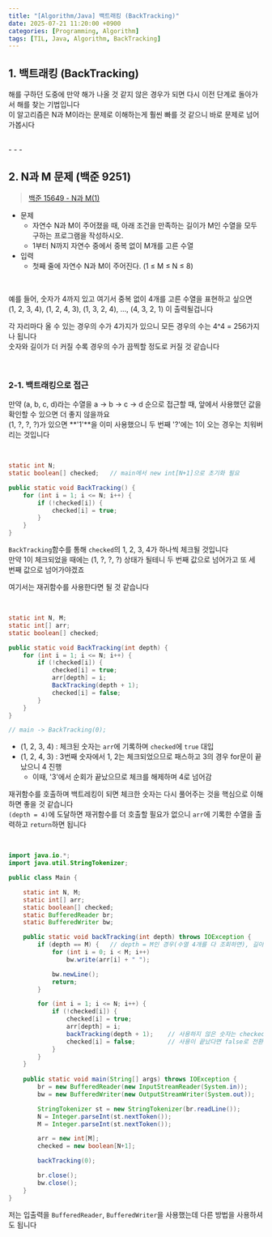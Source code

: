 ```yaml
---
title: "[Algorithm/Java] 백트래킹 (BackTracking)"
date: 2025-07-21 11:20:00 +0900
categories: [Programming, Algorithm]
tags: [TIL, Java, Algorithm, BackTracking]
---
```


## 1. 백트래킹 (BackTracking)   

해를 구하던 도중에 만약 해가 나올 것 같지 않은 경우가 되면 다시 이전 단계로 돌아가서 해를 찾는 기법입니다   
이 알고리즘은 N과 M이라는 문제로 이해하는게 훨씬 빠를 것 같으니 바로 문제로 넘어가봅시다   


<br>
- - -
    
## 2. N과 M 문제 (백준 9251)

> [백준 15649 - N과 M(1)](https://www.acmicpc.net/problem/15649)   

- 문제
    - 자연수 N과 M이 주어졌을 때, 아래 조건을 만족하는 길이가 M인 수열을 모두 구하는 프로그램을 작성하시오.   
    - 1부터 N까지 자연수 중에서 중복 없이 M개를 고른 수열   
- 입력
    - 첫째 줄에 자연수 N과 M이 주어진다. (1 ≤ M ≤ N ≤ 8)   

<br>

예를 들어, 숫자가 4까지 있고 여기서 중복 없이 4개를 고른 수열을 표현하고 싶으면   
(1, 2, 3, 4), (1, 2, 4, 3), (1, 3, 2, 4), ..., (4, 3, 2, 1) 이 출력될겁니다   
   
각 자리마다 올 수 있는 경우의 수가 4가지가 있으니 모든 경우의 수는 4^4 = 256가지나 됩니다   
숫자와 길이가 더 커질 수록 경우의 수가 끔찍할 정도로 커질 것 같습니다   

<br>

### 2-1. 백트래킹으로 접근

만약 (a, b, c, d)라는 수열을 a -> b -> c -> d 순으로 접근할 때, 앞에서 사용했던 값을 확인할 수 있으면 더 좋지 않을까요   
(1, ?, ?, ?)가 있으면 **'1'**을 이미 사용했으니 두 번째 '?'에는 1이 오는 경우는 치워버리는 것입니다   

<br>

```java
static int N;
static boolean[] checked;   // main에서 new int[N+1]으로 초기화 필요

public static void BackTracking() {
    for (int i = 1; i <= N; i++) {
        if (!checked[i]) {
            checked[i] = true;
        }
    }
}
```
`BackTracking`함수를 통해 `checked`의 1, 2, 3, 4가 하나씩 체크될 것입니다   
만약 1이 체크되었을 때에는 (1, ?, ?, ?) 상태가 될테니 두 번째 값으로 넘어가고 또 세 번째 값으로 넘어가야겠죠   
   
여기서는 재귀함수를 사용한다면 될 것 같습니다   

<br>

```java
static int N, M;
static int[] arr;
static boolean[] checked;

public static void BackTracking(int depth) {
    for (int i = 1; i <= N; i++) {
        if (!checked[i]) {
            checked[i] = true;
            arr[depth] = i;
            BackTracking(depth + 1);
            checked[i] = false;
        }
    }
}

// main -> BackTracking(0);
```
- (1, 2, 3, 4) : 체크된 숫자는 `arr`에 기록하며 `checked`에 `true` 대입
- (1, 2, 4, 3) : 3번째 숫자에서 1, 2는 체크되었으므로 패스하고 3의 경우 for문이 끝났으니 4 진행
    - 이때, '3'에서 순회가 끝났으므로 체크를 해제하며 4로 넘어감

재귀함수를 호출하며 백트레킹이 되면 체크한 숫자는 다시 풀어주는 것을 핵심으로 이해하면 좋을 것 같습니다   
`(depth = 4)`에 도달하면 재귀함수를 더 호출할 필요가 없으니 `arr`에 기록한 수열을 출력하고 `return`하면 됩니다   

<br>

```java
import java.io.*;
import java.util.StringTokenizer;

public class Main {

    static int N, M;
    static int[] arr;
    static boolean[] checked;
    static BufferedReader br;
    static BufferedWriter bw;

    public static void backTracking(int depth) throws IOException {
        if (depth == M) {   // depth = M인 경우(수열 4개를 다 조회하면), 길이가 M인 수열 출력
            for (int i = 0; i < M; i++)
                bw.write(arr[i] + " ");

            bw.newLine();
            return;
        }

        for (int i = 1; i <= N; i++) {
            if (!checked[i]) {
                checked[i] = true;
                arr[depth] = i;
                backTracking(depth + 1);    // 사용하지 않은 숫자는 checked = true로 바꿔주며 arr에 담아두고 재귀함수 진행
                checked[i] = false;         // 사용이 끝났다면 false로 전환
            }
        }
    }
    
    public static void main(String[] args) throws IOException {
        br = new BufferedReader(new InputStreamReader(System.in));
        bw = new BufferedWriter(new OutputStreamWriter(System.out));

        StringTokenizer st = new StringTokenizer(br.readLine());
        N = Integer.parseInt(st.nextToken());
        M = Integer.parseInt(st.nextToken());

        arr = new int[M];
        checked = new boolean[N+1];

        backTracking(0);

        br.close();
        bw.close();
    }
}
```

저는 입출력을 `BufferedReader`, `BufferedWriter`을 사용했는데 다른 방법을 사용하셔도 됩니다